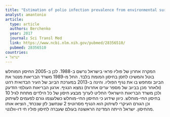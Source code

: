 ```yaml
---
title: "Estimation of polio infection prevalence from environmental surveillance data"
analyst: amantonio
article:
  type: article
  authors: Berchenko
  year: 2017
  journal: Sci Transl Med
  link: https://www.ncbi.nlm.nih.gov/pubmed/28356510/
  pubmed: 28356510
countries:
- ישראל
---
```


המקרה אחרון של פוליו פראי בישראל נרשם ב-1988. לכן ב-2005 החיסון המוחלש בוטל והמשיכו לחסן בחיסון המומת בלבד.
החל מ-1989 משרד הבריאות מנטר את הביוב ומחפש בו את נגיף הפוליו. והינה ב-2013 במערכת הביוב של העיר הבדואית רהט (ולאחר מכן בביוב של מספר ערים אחרות) נמצא הנגיף. ארגון הבריאות העולמי הזדעק ולכן משרד הבריאות הישראלי החליט לערוך מבצע חיסון של כל הילדים מתחת לגיל 10 בחיסון החי-מוחלש.
כיוון שידוע כי החיסון החי-מוחלש כשלעצמו גורם לפעמים לשיתוק וכן הגורם העיקרי לשיתוק הוא הנגיף מסרוטיפ 2 שנחשב לזן שנכחד, הוציאו אותו מהחיסון. ישראל הייתה המדינה הראשונה בעולם שעברה לחיסון פוליו חי דו-וולנטי.
